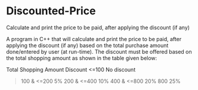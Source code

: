 # Discounted-Price
Calculate and print the price to be paid, after applying the discount (if any)

A program in C++ that will calculate and print the price to be paid, after applying the discount (if any) based on the total purchase amount done/entered by user (at run-time). The discount must be offered based on the total shopping amount as shown in the table given below:

Total Shopping Amount	Discount
<=100	No discount
>100 & <=200	5%
>200 & <=400	10%
>400 & <=800	20%
>800	25%

